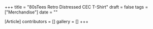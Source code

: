 +++
title = "80sTees Retro Distressed CEC T-Shirt"
draft = false
tags = ["Merchandise"]
date = ""

[Article]
contributors = []
gallery = []
+++